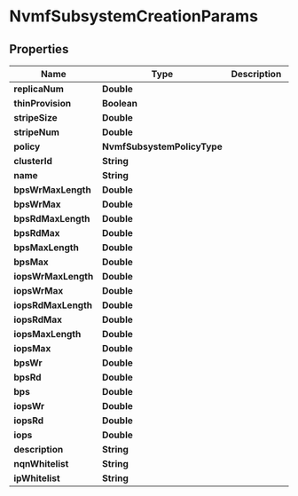

# NvmfSubsystemCreationParams


## Properties

Name | Type | Description | Notes
------------ | ------------- | ------------- | -------------
**replicaNum** | **Double** |  | 
**thinProvision** | **Boolean** |  | 
**stripeSize** | **Double** |  | 
**stripeNum** | **Double** |  | 
**policy** | **NvmfSubsystemPolicyType** |  | 
**clusterId** | **String** |  | 
**name** | **String** |  | 
**bpsWrMaxLength** | **Double** |  |  [optional]
**bpsWrMax** | **Double** |  |  [optional]
**bpsRdMaxLength** | **Double** |  |  [optional]
**bpsRdMax** | **Double** |  |  [optional]
**bpsMaxLength** | **Double** |  |  [optional]
**bpsMax** | **Double** |  |  [optional]
**iopsWrMaxLength** | **Double** |  |  [optional]
**iopsWrMax** | **Double** |  |  [optional]
**iopsRdMaxLength** | **Double** |  |  [optional]
**iopsRdMax** | **Double** |  |  [optional]
**iopsMaxLength** | **Double** |  |  [optional]
**iopsMax** | **Double** |  |  [optional]
**bpsWr** | **Double** |  |  [optional]
**bpsRd** | **Double** |  |  [optional]
**bps** | **Double** |  |  [optional]
**iopsWr** | **Double** |  |  [optional]
**iopsRd** | **Double** |  |  [optional]
**iops** | **Double** |  |  [optional]
**description** | **String** |  |  [optional]
**nqnWhitelist** | **String** |  |  [optional]
**ipWhitelist** | **String** |  |  [optional]



